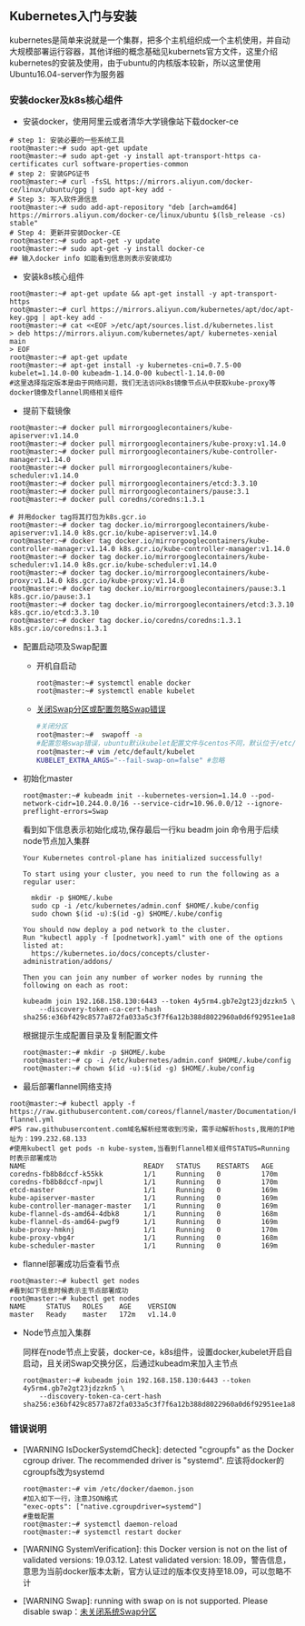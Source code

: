 ## Kubernetes入门与安装

kubernetes是简单来说就是一个集群，把多个主机组织成一个主机使用，并自动大规模部署运行容器，其他详细的概念基础见kubernets官方文件，这里介绍kubernetes的安装及使用，由于ubuntu的内核版本较新，所以这里使用Ubuntu16.04-server作为服务器

### 安装docker及k8s核心组件

- 安装docker，使用阿里云或者清华大学镜像站下载docker-ce

```shell
# step 1: 安装必要的一些系统工具
root@master:~# sudo apt-get update
root@master:~# sudo apt-get -y install apt-transport-https ca-certificates curl software-properties-common
# step 2: 安装GPG证书
root@master:~# curl -fsSL https://mirrors.aliyun.com/docker-ce/linux/ubuntu/gpg | sudo apt-key add -
# Step 3: 写入软件源信息
root@master:~# sudo add-apt-repository "deb [arch=amd64] https://mirrors.aliyun.com/docker-ce/linux/ubuntu $(lsb_release -cs) stable"
# Step 4: 更新并安装Docker-CE
root@master:~# sudo apt-get -y update
root@master:~# sudo apt-get -y install docker-ce
## 输入docker info 如能看到信息则表示安装成功
```

- 安装k8s核心组件

```shell
root@master:~# apt-get update && apt-get install -y apt-transport-https
root@master:~# curl https://mirrors.aliyun.com/kubernetes/apt/doc/apt-key.gpg | apt-key add - 
root@master:~# cat <<EOF >/etc/apt/sources.list.d/kubernetes.list
> deb https://mirrors.aliyun.com/kubernetes/apt/ kubernetes-xenial main
> EOF  
root@master:~# apt-get update
root@master:~# apt-get install -y kubernetes-cni=0.7.5-00 kubelet=1.14.0-00 kubeadm-1.14.0-00 kubectl-1.14.0-00
#这里选择指定版本是由于网络问题，我们无法访问k8s镜像节点从中获取kube-proxy等docker镜像及flannel网络相关组件
```

- 提前下载镜像

```shell
root@master:~# docker pull mirrorgooglecontainers/kube-apiserver:v1.14.0
root@master:~# docker pull mirrorgooglecontainers/kube-proxy:v1.14.0
root@master:~# docker pull mirrorgooglecontainers/kube-controller-manager:v1.14.0
root@master:~# docker pull mirrorgooglecontainers/kube-scheduler:v1.14.0
root@master:~# docker pull mirrorgooglecontainers/etcd:3.3.10
root@master:~# docker pull mirrorgooglecontainers/pause:3.1
root@master:~# docker pull coredns/coredns:1.3.1

# 并用docker tag将其打包为k8s.gcr.io
root@master:~# docker tag docker.io/mirrorgooglecontainers/kube-apiserver:v1.14.0 k8s.gcr.io/kube-apiserver:v1.14.0
root@master:~# docker tag docker.io/mirrorgooglecontainers/kube-controller-manager:v1.14.0 k8s.gcr.io/kube-controller-manager:v1.14.0
root@master:~# docker tag docker.io/mirrorgooglecontainers/kube-scheduler:v1.14.0 k8s.gcr.io/kube-scheduler:v1.14.0
root@master:~# docker tag docker.io/mirrorgooglecontainers/kube-proxy:v1.14.0 k8s.gcr.io/kube-proxy:v1.14.0
root@master:~# docker tag docker.io/mirrorgooglecontainers/pause:3.1 k8s.gcr.io/pause:3.1
root@master:~# docker tag docker.io/mirrorgooglecontainers/etcd:3.3.10 k8s.gcr.io/etcd:3.3.10
root@master:~# docker tag docker.io/coredns/coredns:1.3.1 k8s.gcr.io/coredns:1.3.1
```

- 配置启动项及Swap配置

  - 开机自启动

    ```shell
    root@master:~# systemctl enable docker
    root@master:~# systemctl enable kubelet
    ```

  - [关闭Swap分区或配置忽略Swap错误](swapoff)

    ```sh
    #关闭分区
    root@master:~#  swapoff -a
    #配置忽略swap错误，ubuntu默认kubelet配置文件与centos不同，默认位于/etc/default/kubelet，通常需要自行创建
    root@master:~# vim /etc/default/kubelet
    KUBELET_EXTRA_ARGS="--fail-swap-on=false" #忽略
    ```

- 初始化master

  ```shell
  root@master:~# kubeadm init --kubernetes-version=1.14.0 --pod-network-cidr=10.244.0.0/16 --service-cidr=10.96.0.0/12 --ignore-preflight-errors=Swap
  ```

  看到如下信息表示初始化成功,保存最后一行ku beadm join 命令用于后续node节点加入集群

  ```
  Your Kubernetes control-plane has initialized successfully!
  
  To start using your cluster, you need to run the following as a regular user:
  
    mkdir -p $HOME/.kube
    sudo cp -i /etc/kubernetes/admin.conf $HOME/.kube/config
    sudo chown $(id -u):$(id -g) $HOME/.kube/config
  
  You should now deploy a pod network to the cluster.
  Run "kubectl apply -f [podnetwork].yaml" with one of the options listed at:
    https://kubernetes.io/docs/concepts/cluster-administration/addons/
  
  Then you can join any number of worker nodes by running the following on each as root:
  
  kubeadm join 192.168.158.130:6443 --token 4y5rm4.gb7e2gt23jdzzkn5 \
      --discovery-token-ca-cert-hash sha256:e36bf429c8577a872fa033a5c3f7f6a12b388d8022960a0d6f92951ee1a87e7d
  ```

  根据提示生成配置目录及复制配置文件

  ```shell
  root@master:~# mkdir -p $HOME/.kube
  root@master:~# cp -i /etc/kubernetes/admin.conf $HOME/.kube/config
  root@master:~# chown $(id -u):$(id -g) $HOME/.kube/config
  ```

- 最后部署flannel网络支持

```shell
root@master:~# kubectl apply -f https://raw.githubusercontent.com/coreos/flannel/master/Documentation/kube-flannel.yml
#PS raw.githubusercontent.com域名解析经常收到污染，需手动解析hosts,我用的IP地址为：199.232.68.133
#使用kubectl get pods -n kube-system,当看到flannel相关组件STATUS=Running时表示部署成功
NAME                             READY   STATUS    RESTARTS   AGE
coredns-fb8b8dccf-k55kk          1/1     Running   0          170m
coredns-fb8b8dccf-npwjl          1/1     Running   0          170m
etcd-master                      1/1     Running   0          169m
kube-apiserver-master            1/1     Running   0          169m
kube-controller-manager-master   1/1     Running   0          169m
kube-flannel-ds-amd64-4dbk8      1/1     Running   0          168m
kube-flannel-ds-amd64-pwgf9      1/1     Running   0          169m
kube-proxy-hmknj                 1/1     Running   0          170m
kube-proxy-vbg4r                 1/1     Running   0          168m
kube-scheduler-master            1/1     Running   0          169m
```

- flannel部署成功后查看节点

```shell
root@master:~# kubectl get nodes 
#看到如下信息时候表示主节点部署成功
root@master:~# kubectl get nodes
NAME     STATUS   ROLES    AGE    VERSION
master   Ready    master   172m   v1.14.0
```

- Node节点加入集群

  同样在node节点上安装，docker-ce，k8s组件，设置docker,kubelet开启自启动，且关闭Swap交换分区，后通过kubeadm来加入主节点

  ```shell
  root@master:~# kubeadm join 192.168.158.130:6443 --token 4y5rm4.gb7e2gt23jdzzkn5 \
      --discovery-token-ca-cert-hash sha256:e36bf429c8577a872fa033a5c3f7f6a12b388d8022960a0d6f92951ee1a87e7d
  ```

  

### 错误说明

- [WARNING IsDockerSystemdCheck]: detected "cgroupfs" as the Docker cgroup driver. The recommended driver is "systemd". 应该将docker的cgroupfs改为systemd

  ```shell
  root@master:~# vim /etc/docker/daemon.json
  #加入如下一行，注意JSON格式
  "exec-opts": ["native.cgroupdriver=systemd"]
  #重载配置
  root@master:~# systemctl daemon-reload
  root@master:~# systemctl restart docker
  ```

- [WARNING SystemVerification]: this Docker version is not on the list of validated versions: 19.03.12. Latest validated version: 18.09，警告信息，意思为当前docker版本太新，官方认证过的版本仅支持至18.09，可以忽略不计

- [WARNING Swap]: running with swap on is not supported. Please disable swap：<a href="swapoff">未关闭系统Swap分区</a>

  

  

